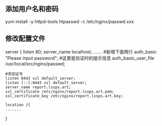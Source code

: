 ## 添加用户名和密码
yum install -y httpd-tools
htpasswd -c /etc/nginx/passwd xxx
## 修改配置文件
server {
    listen 80;
    server_name  localhost;
    .......
    #新增下面两行
    auth_basic "Please input password"; #这里是验证时的提示信息
    auth_basic_user_file /usr/local/src/nginx/passwd;

    #添加证书
    listen 8443 ssl default_server;
    listen [::]:8443 ssl default_server;
    server_name report.lssps.art;
    ssl_certificate /etc/nginx/report.lssps.art.pem;
    ssl_certificate_key /etc/nginx/report.lssps.art.key;
    
    location /{
    .......
}
